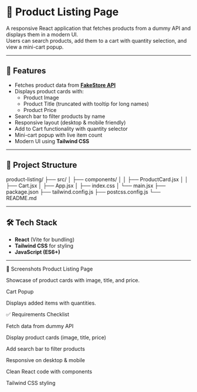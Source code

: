# 🛒 Product Listing Page  

A responsive React application that fetches products from a dummy API and displays them in a modern UI.  
Users can search products, add them to a cart with quantity selection, and view a mini-cart popup.  

---

## 🚀 Features  

- Fetches product data from **[FakeStore API](https://fakestoreapi.com/products)**  
- Displays product cards with:  
  - Product Image  
  - Product Title (truncated with tooltip for long names)  
  - Product Price  
- Search bar to filter products by name  
- Responsive layout (desktop & mobile friendly)  
- Add to Cart functionality with quantity selector  
- Mini-cart popup with live item count  
- Modern UI using **Tailwind CSS**  

---

## 📂 Project Structure  

product-listing/
├── src/
│ ├── components/
│ │ ├── ProductCard.jsx
│ │ ├── Cart.jsx
│ ├── App.jsx
│ ├── index.css
│ └── main.jsx
├── package.json
├── tailwind.config.js
├── postcss.config.js
└── README.md


---

## 🛠️ Tech Stack  

- **React** (Vite for bundling)  
- **Tailwind CSS** for styling  
- **JavaScript (ES6+)**  

---

📸 Screenshots
Product Listing Page

Showcase of product cards with image, title, and price.

Cart Popup

Displays added items with quantities.

✅ Requirements Checklist

 Fetch data from dummy API

 Display product cards (image, title, price)

 Add search bar to filter products

 Responsive on desktop & mobile

 Clean React code with components

 Tailwind CSS styling
  
